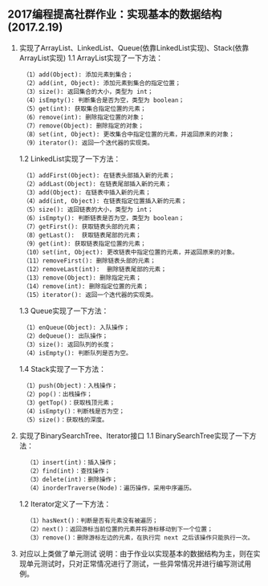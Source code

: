 ##  2017编程提高社群作业：实现基本的数据结构(2017.2.19)

1. 实现了ArrayList、LinkedList、Queue(依靠LinkedList实现)、Stack(依靠ArrayList实现)
   1.1  ArrayList实现了一下方法：

   ```
    （1）add(Object): 添加元素到集合；
    （2）add(int, Object): 添加元素到集合的指定位置；
    （3）size(): 返回集合的大小，类型为 int；
    （4）isEmpty(): 判断集合是否为空，类型为 boolean；
    （5）get(int): 获取集合指定位置的元素；
    （6）remove(int): 删除指定位置的对象；
    （7）remove(Object): 删除指定的对象；
    （8）set(int, Object): 更改集合中指定位置的元素，并返回原来的对象；
    （9）iterator(): 返回一个迭代器的实现类。
   ```

   1.2  LinkedList实现了一下方法：

   ```
    （1）addFirst(Object): 在链表头部插入新的元素；
    （2）addLast(Object): 在链表尾部插入新的元素；
    （3）add(Object): 在链表中插入新的元素；
    （4）add(int, Object): 在链表指定位置插入新的元素；
    （5）size(): 返回链表的大小，类型为 int；
    （6）isEmpty(): 判断链表是否为空，类型为 boolean；
    （7）getFirst(): 获取链表头部的元素；
    （8）getLast():  获取链表尾部的元素；
    （9）get(int): 获取链表指定位置的元素；
    （10）set(int, Object): 更改链表中指定位置的元素，并返回原来的对象。
    （11）removeFirst(): 删除链表头部的元素；
    （12）removeLast(int):  删除链表尾部的元素；
    （13）remove(Object): 删除指定元素；
    （14）remove(int): 删除指定位置的元素；
    （15）iterator(): 返回一个迭代器的实现类。         
   ```

   1.3  Queue实现了一下方法：

   ```
    （1）enQueue(Object): 入队操作；
    （2）deQueue(): 出队操作；
    （3）size(): 返回队列的长度；
    （4）isEmpty(): 判断队列是否为空。
   ```

   1.4  Stack实现了一下方法：

   ```
    （1）push(Object)：入栈操作；
    （2）pop()：出栈操作；
    （3）getTop()：获取栈顶元素；
    （4）isEmpty()：判断栈是否为空；
    （5）size()：获取栈的深度。
   ```

2. 实现了BinarySearchTree、Iterator接口
   1.1  BinarySearchTree实现了一下方法：

   ```
     （1）insert(int)：插入操作；
     （2）find(int)：查找操作；
     （3）delete(int)：删除操作；
     （4）inorderTraverse(Node)：遍历操作，采用中序遍历。
   ```

   1.2  Iterator定义了一下方法：

   ```
     （1）hasNext()：判断是否有元素没有被遍历；
     （2）next()：返回游标当前位置的元素并将游标移动到下一个位置；
     （3）remove()：删除游标左边的元素，在执行完 next 之后该操作只能执行一次。
   ```

3. 对应以上类做了单元测试
    说明：由于作业以实现基本的数据结构为主，则在实现单元测试时，只对正常情况进行了测试，一些异常情况并进行编写测试用例。